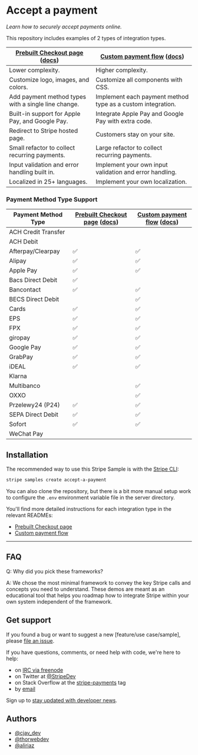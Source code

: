 # Accept a payment

_Learn how to securely accept payments online._

This repository includes examples of 2 types of integration types.

|[Prebuilt Checkout page](./prebuilt-checkout-page) ([docs](https://stripe.com/docs/payments/accept-a-payment?ui=checkout))| [Custom payment flow](./custom-payment-flow) ([docs](https://stripe.com/docs/payments/accept-a-payment?ui=elements)) |
|---|---|
| Lower complexity. | Higher complexity. |
| Customize logo, images, and colors. | Customize all components with CSS. |
| Add payment method types with a single line change. | Implement each payment method type as a custom integration. |
| Built-in support for Apple Pay, and Google Pay. | Integrate Apple Pay and Google Pay with extra code.|
| Redirect to Stripe hosted page. | Customers stay on your site. |
| Small refactor to collect recurring payments. | Large refactor to collect recurring payments. |
| Input validation and error handling built in. | Implement your own input validation and error handling. |
| Localized in 25+ languages. | Implement your own localization. |


### Payment Method Type Support

|Payment Method Type | [Prebuilt Checkout page](./prebuilt-checkout-page) ([docs](https://stripe.com/docs/payments/accept-a-payment?ui=checkout))| [Custom payment flow](./custom-payment-flow) ([docs](https://stripe.com/docs/payments/accept-a-payment?ui=elements)) |
|---|---|---|
|ACH Credit Transfer|  |  |
|ACH Debit|  |  |
|Afterpay/Clearpay| ✅ | ✅ |
|Alipay| ✅ | ✅ |
|Apple Pay| ✅ | ✅ |
|Bacs Direct Debit| ✅ |  |
|Bancontact| ✅ | ✅ |
|BECS Direct Debit| | ✅ |
|Cards| ✅ | ✅ |
|EPS| ✅ | ✅ |
|FPX| ✅ | ✅ |
|giropay| ✅ | ✅ |
|Google Pay| ✅ | ✅ |
|GrabPay| ✅ | ✅ |
|iDEAL| ✅ | ✅ |
|Klarna|  |  |
|Multibanco| | ✅ |
|OXXO| | ✅ |
|Przelewy24 (P24)| ✅ | ✅ |
|SEPA Direct Debit| ✅ | ✅ |
|Sofort| ✅ | ✅ |
|WeChat Pay|  |  |


## Installation

The recommended way to use this Stripe Sample is with the [Stripe CLI](https://stripe.com/docs/stripe-cli#install):

```sh
stripe samples create accept-a-payment
```

You can also clone the repository, but there is a bit more manual setup work to
configure the `.env` environment variable file in the server directory.

You'll find more detailed instructions for each integration type in the
relevant READMEs:

- [Prebuilt Checkout page](./prebuilt-checkout-page/README.md)
- [Custom payment flow](./prebuilt-checkout-page/README.md)

---
## FAQ

Q: Why did you pick these frameworks?

A: We chose the most minimal framework to convey the key Stripe calls and
concepts you need to understand. These demos are meant as an educational tool
that helps you roadmap how to integrate Stripe within your own system
independent of the framework.

## Get support

If you found a bug or want to suggest a new [feature/use case/sample], please [file an issue](../../issues).

If you have questions, comments, or need help with code, we're here to help:
- on [IRC via freenode](https://webchat.freenode.net/?channel=#stripe)
- on Twitter at [@StripeDev](https://twitter.com/StripeDev)
- on Stack Overflow at the [stripe-payments](https://stackoverflow.com/tags/stripe-payments/info) tag
- by [email](mailto:support+github@stripe.com)

Sign up to [stay updated with developer news](https://go.stripe.global/dev-digest).

## Authors

- [@cjav_dev](https://twitter.com/cjav_dev)
- [@thorwebdev](https://twitter.com/thorwebdev)
- [@aliriaz](https://github.com/aliriaz-stripe)
